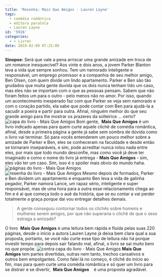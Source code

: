 ```yaml
---
title: 'Resenha: Mais Que Amigos - Lauren Layne'
tags:
  - comédia romântica
  - editora paralela
  - Lauren Layne
id: '5916'
categories:
  - - Livros
date: 2019-02-09 07:25:09
---
```


**Sinopse:** Será que vale a pena arriscar uma grande amizade em troca de um romance inesquecível? Aos vinte e dois anos, a jovem Parker Blanton leva a vida que sempre sonhou. Tem um namorado inteligente e responsável, um emprego promissor e a companhia de seu melhor amigo, Ben Olsen, com quem divide um lindo apartamento. Parker e Ben são tão grudados que muita gente duvida que os dois nunca tenham tido um caso, mas eles não se importam com o que as pessoas pensam. Sabem que não foram feitos um para o outro - pelo menos não no amor. Por isso, quando um acontecimento inesperado faz com que Parker se veja sem namorado e com o coração partido, ela sabe que pode contar com Ben para ajudá-la a sacudir a poeira e partir para outra. Afinal, ninguém melhor do que seu grande amigo para lhe mostrar os prazeres da solteirice ... certo? ![capa do livro - Mais Que Amigos](http://natalia.blog.br/wp-content/uploads/2019/02/capa-do-livro-mais-que-amigos.jpg "capa do livro - Mais Que Amigos") Bom gente,  **Mais Que Amigos** é um livro indicado apenas para quem curte aquele clichê de comédia romântica, afinal, desde a primeira página a gente já sabe sem sombra de dúvida como o livro vai terminar. Só para vocês entenderem um pouco melhor sobre a amizade de Parker e Ben, eles se conheceram na faculdade e desde então se tornaram inseparáveis, e sim, pode acreditar nunca rolou nada entre eles, por mais que todo mundo desconfie, mas como você já deve ter imaginado e como o nome do livro já entrega - **Mais Que Amigos** \- sim, eles vão ter um caso. Sim, isso é o spoiler mais obvio do mundo haha. ![páginas do livro - Mais Que Amigos](http://natalia.blog.br/wp-content/uploads/2019/02/páginas-do-livro-mais-que-amigos.jpg "páginas do livro - Mais Que Amigos") ![resenha do livro - Mais Que Amigos](http://natalia.blog.br/wp-content/uploads/2019/02/resenha-livro-mais-que-amigos.jpg "resenha do livro - Mais Que Amigos") Mesmo depois de formados, Parker e Ben dividem um apartamento e enquanto Ben leva a vida de galinha pegador, Parker namora Lance, um rapaz sério, inteligente e super responsável, mas de uma hora para a outra esse relacionamento chega ao fim e é ai que começa todo o auê da história, que se eu contar a vai perder totalmente a graça porque dai vou entregar detalhes demais.

> A gente conseguiu contornar todos os clichês sobre homens e mulheres serem amigos, por que não superaria o clichê de que o sexo estraga a amizade?

O livro  **Mais Que Amigos** é uma leitura bem rápida e fluida pelas suas 220 páginas, desde o início a autora Lauren Layne já deixa bem clara qual a sua proposta, portanto, se você não curte esse tipo de leitura não há porque investir tempo para depois sair falando mal, afinal, o livro se sai muito bem no que propõe. ![contra capa do livro - Mais Que Amigos](http://natalia.blog.br/wp-content/uploads/2019/02/contra-capa-livro-mais-que-amigos.jpg "contra capa do livro - Mais Que Amigos") **Mais Que Amigos** tem partes divertidas, outras nem tanto, trechos cansativos e outros bem empolgantes. Como falei lá no começo, é clichê do início ao fim, mas para quem curte uma comédia romântica e só quer um livro para se distrair e se divertir,  **Mais Que Amigos**    é uma proposta agradável.